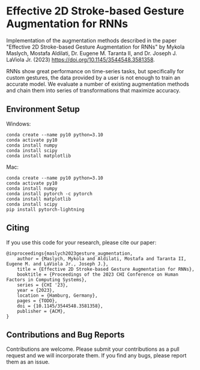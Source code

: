 # Effective 2D Stroke-based Gesture Augmentation for RNNs

Implementation of the augmentation methods described in the paper "Effective 2D Stroke-based Gesture Augmentation for RNNs" by Mykola Maslych, Mostafa Aldilati, Dr. Eugene M. Taranta II, and Dr. Joseph J. LaViola Jr. (2023) <https://doi.org/10.1145/3544548.3581358>.

RNNs show great performance on time-series tasks, but specifically for custom gestures, the data provided by a user is not enough to train an accurate model. We evaluate a number of existing augmentation methods and chain them into series of transformations that maximize accuracy.  

## Environment Setup

Windows:

    conda create --name py10 python=3.10
    conda activate py10
    conda install numpy
    conda install scipy
    conda install matplotlib

Mac:

    conda create --name py10 python=3.10
    conda activate py10
    conda install numpy
    conda install pytorch -c pytorch
    conda install matplotlib
    conda install scipy
    pip install pytorch-lightning

## Citing

If you use this code for your research, please cite our paper:

    @inproceedings{maslych2023gesture_augmentation,
        author = {Maslych, Mykola and Aldilati, Mostafa and Taranta II, Eugene M. and LaViola Jr., Joseph J.},
        title = {Effective 2D Stroke-based Gesture Augmentation for RNNs},
        booktitle = {Proceedings of the 2023 CHI Conference on Human Factors in Computing Systems},
        series = {CHI '23},
        year = {2023},
        location = {Hamburg, Germany},
        pages = {TODO},
        doi = {10.1145/3544548.3581358},
        publisher = {ACM},
    }

## Contributions and Bug Reports

Contributions are welcome. Please submit your contributions as a pull request and we will incorporate them. If you find any bugs, please report them as an issue.
